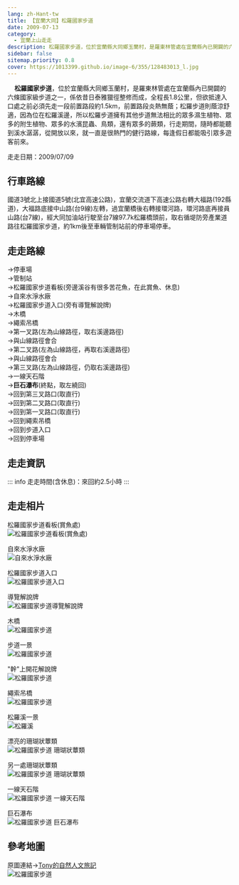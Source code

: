 ```yaml
---
lang: zh-Hant-tw
title: 【宜蘭大同】松羅國家步道
date: 2009-07-13
category: 
  - 宜蘭上山走走
description: 松羅國家步道，位於宜蘭縣大同鄉玉蘭村，是羅東林管處在宜蘭縣內已開闢的六條國家級步道之一，係依昔日泰雅獵徑整修而成，全程長1.8公里，但欲抵達入口處之前必須先走一段前置路段約1.5km，前置路段炎熱無蔭；松羅步道則蔭涼舒適，因為位在松羅溪邊，所以松羅步道擁有其他步道無法相比的眾多濕生植物、眾多的附生植物、眾多的水濱昆蟲、鳥類，還有眾多的蕨類，行走期間，隨時都能聽到溪水潺潺，從開放以來，就一直是很熱門的健行路線，每逢假日都能吸引眾多遊客前來。
sidebar: false
sitemap.priority: 0.8
cover: https://1013399.github.io/image-6/355/128483013_l.jpg
---
```


    **松羅國家步道**，位於宜蘭縣大同鄉玉蘭村，是羅東林管處在宜蘭縣內已開闢的六條國家級步道之一，係依昔日泰雅獵徑整修而成，全程長1.8公里，但欲抵達入口處之前必須先走一段前置路段約1.5km，前置路段炎熱無蔭；松羅步道則蔭涼舒適，因為位在松羅溪邊，所以松羅步道擁有其他步道無法相比的眾多濕生植物、眾多的附生植物、眾多的水濱昆蟲、鳥類，還有眾多的蕨類，行走期間，隨時都能聽到溪水潺潺，從開放以來，就一直是很熱門的健行路線，每逢假日都能吸引眾多遊客前來。

<!-- more -->

走走日期：2009/07/09

## 行車路線
國道3號北上接國道5號(北宜高速公路)，宜蘭交流道下高速公路右轉大福路(192縣道)，大福路底接中山路(台9線)左轉，過宜蘭橋後右轉接環河路，環河路底再接員山路(台7線)，經大同加油站行駛至台7線97.7k松羅橋頭前，取右循堤防旁產業道路往松羅國家步道，約1km後至車輛管制站前的停車場停車。

## 走走路線
→停車場  
→管制站  
→松羅國家步道看板(旁邊溪谷有很多苦花魚，在此賞魚、休息)  
→自來水淨水廠  
→松羅國家步道入口(旁有導覽解說牌)  
→木橋  
→繩索吊橋  
→第一叉路(左為山線路徑，取右溪邊路徑)  
→與山線路徑會合  
→第二叉路(左為山線路徑，再取右溪邊路徑)  
→與山線路徑會合  
→第三叉路(左為山線路徑，仍取右溪邊路徑)  
→一線天石階  
→**巨石瀑布**(終點，取左繞回)  
→回到第三叉路口(取直行)  
→回到第二叉路口(取直行)  
→回到第一叉路口(取直行)  
→回到繩索吊橋  
→回到步道入口  
→回到停車場

## 走走資訊
::: info
走走時間(含休息)：來回約2.5小時
:::

## 走走相片
松羅國家步道看板(賞魚處)  
![松羅國家步道看板(賞魚處) ](https://1013399.github.io/image-6/355/128482720_l.jpg)

自來水淨水廠  
![自來水淨水廠](https://1013399.github.io/image-6/355/128482840_l.jpg)

松羅國家步道入口  
![松羅國家步道入口](https://1013399.github.io/image-6/355/128482851_l.jpg)

導覽解說牌  
![松羅國家步道導覽解說牌](https://1013399.github.io/image-6/355/128482860_l.jpg)

木橋  
![松羅國家步道](https://1013399.github.io/image-6/355/128482869_l.jpg)

步道一景  
![松羅國家步道](https://1013399.github.io/image-6/355/128482928_l.jpg)

"幹"上開花解說牌  
![松羅國家步道](https://1013399.github.io/image-6/355/128482936_l.jpg)

繩索吊橋  
![松羅國家步道](https://1013399.github.io/image-6/355/128482943_l.jpg)

松羅溪一景  
![松羅溪](https://1013399.github.io/image-6/355/128483013_l.jpg)

漂亮的珊瑚狀蕈類  
![松羅國家步道 珊瑚狀蕈類](https://1013399.github.io/image-6/355/128483020_l.jpg)

另一處珊瑚狀蕈類  
![松羅國家步道 珊瑚狀蕈類](https://1013399.github.io/image-6/355/128483030_l.jpg)

一線天石階  
![松羅國家步道 一線天石階](https://1013399.github.io/image-6/355/128483077_l.jpg)

巨石瀑布  
![松羅國家步道 巨石瀑布](https://1013399.github.io/image-6/355/128483159_l.jpg)

## 參考地圖
原圖連結→[Tony的自然人文旅記](http://www.tonyhuang39.com/tony0387.html)  
![松羅國家步道](https://1013399.github.io/image-6/355/128483203_l.jpg)